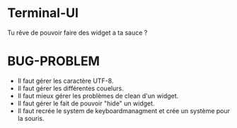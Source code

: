 # Terminal-UI
Tu rêve de pouvoir faire des widget a ta sauce ?

# BUG-PROBLEM
- Il faut gérer les caractère UTF-8.
- Il faut gérer les différentes couelurs.
- Il faut mieux gérer les problèmes de clean d'un widget.
- Il faut gérer le fait de pouvoir "hide" un widget.
- Il faut recrée le system de keyboardmanagment et crée un système pour la souris.
